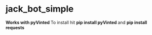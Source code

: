 # jack_bot_simple

<b> Works with pyVinted </b>
To install hit <b> pip install pyVinted </b> and <b> pip install requests </b>
